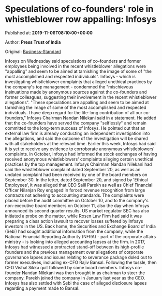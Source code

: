 
# Speculations of co-founders' role in whistleblower row appalling: Infosys

Published at: **2019-11-06T08:10:00+00:00**

Author: **Press Trust of India**

Original: [Business-Standard](https://www.business-standard.com/article/pti-stories/speculations-of-co-founders-role-in-whistleblower-complaints-appalling-infosys-119110600657_1.html)

Infosys on Wednesday said speculations of co-founders and former employees being involved in the recent whistleblower allegations were "appalling" and seem to be aimed at tarnishing the image of some of "the most accomplished and respected individuals".
Infosys - which is investigating whistleblower complaints that alleged unethical practices by the company's top management - condemned the "mischievous insinuations made by anonymous sources against the co-founders and former colleagues, suggesting their involvement in the recent whistleblower allegations".
"These speculations are appalling and seem to be aimed at tarnishing the image of some of the most accomplished and respected individuals. I have deep regard for the life-long contribution of all our co-founders," Infosys Chairman Nandan Nilekani said in a statement.
He added that the co-founders have served the company "selflessly" and remain committed to the long-term success of Infosys.
He pointed out that an external law firm is already conducting an independent investigation into the allegations, and said the outcome of the investigation will be shared with all stakeholders at the relevant time.
Earlier this week, Infosys had said it is yet to receive any evidence to corroborate anonymous whistleblowers' complaints.
In October, Infosys had informed the stock exchanges of having received anonymous whistleblowers' complaints alleging certain unethical practices by the top management.
Infosys Chairman Nandan Nilekani had said the whistleblower complaint dated September 20, as well as an undated complaint had been received by one of the board members on September 30.
In the letter, dated September 20, and signed by 'Ethical Employees', it was alleged that CEO Salil Parekh as well as Chief Financial Officer Nilanjan Roy engaged in forced revenue recognition from large contracts not adhering to accounting standards.
The complaints were placed before the audit committee on October 10, and to the company's non-executive board members on October 11, also the day when Infosys announced its second quarter results.
US market regulator SEC has also initiated a probe on the matter, while Rosen Law Firm had said it was preparing a class action lawsuit to recover losses suffered by Infosys investors in the US.
Back home, the Securities and Exchange Board of India (Sebi) had sought additional information from the company, while the National Financial Reporting Authority (NFRA) - part of the corporate affairs ministry - is looking into alleged accounting lapses at the firm.
In 2017, Infosys had witnessed a protracted stand-off between its high-profile founders and the previous management over allegations of corporate governance lapses and issues relating to severance package doled out to former executives, including ex-CFO Rajiv Bansal.
Following the tussle, then CEO Vishal Sikka quit followed by some board members. Infosys co-founder Nandan Nilekani was then brought in as chairman to steer the company. Parekh joined the company in January last year as the CEO.
Infosys has also settled with Sebi the case of alleged disclosure lapses regarding a payment made to Bansal.
